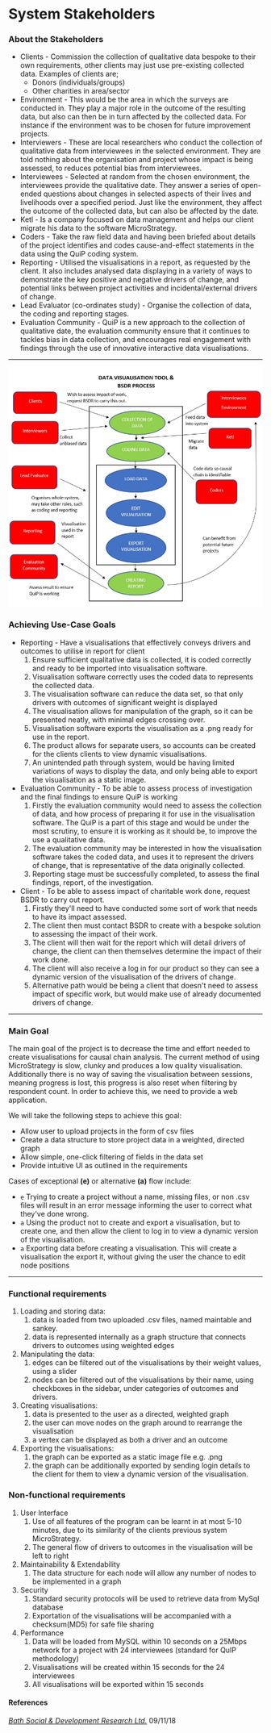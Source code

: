 ﻿System Stakeholders
===

### About the Stakeholders
- Clients - Commission the collection of qualitative data bespoke to their own requirements, other clients may just use pre-existing collected data. Examples of clients are;
    - Donors (individuals/groups)
    - Other charities in area/sector
- Environment - This would be the area in which the surveys are conducted in. They play a major role in the outcome of the resulting data, but also can then be in turn affected by the collected data. For instance if the environment was to be chosen for future improvement projects.
- Interviewers - These are local researchers who conduct the collection of qualitative data from interviewees in the selected environment. They are told nothing about the organisation and project whose impact is being assessed, to reduces potential bias from interviewees.
- Interviewees - Selected at random from the chosen environment, the interviewees provide the qualitative date. They answer a series of open-ended questions about changes in selected aspects of their lives and livelihoods over a specified period. Just like the environment, they affect the outcome of the collected data, but can also be affected by the date.
- Ketl - Is a company focused on data management and helps our client migrate his data to the software MicroStrategy.
- Coders - Take the raw field data and having been briefed about details of the project identifies and codes cause-and-effect statements in the data using the QuiP coding system.
- Reporting - Utilised the visualisations in a report, as requested by the client. It also includes analysed data displaying in a variety of ways to demonstrate the key positive and negative drivers of change, and potential links between project activities and incidental/external drivers of change.
- Lead Evaluator (co-ordinates study) - Organise the collection of data, the coding and reporting stages.
- Evaluation Community - QuiP is a new approach to the collection of qualitative date, the evaluation community ensure that it continues to tackles bias in data collection, and encourages real engagement with findings through the use of innovative interactive data visualisations.

---

![high-level use-case diagram](usecase.jpg)

### Achieving Use-Case Goals
- Reporting - Have a visualisations that effectively conveys drivers and outcomes to utilise in report for client
    1. Ensure sufficient qualitative data is collected, it is coded correctly and ready to be imported into visualisation software.
    1. Visualisation software correctly uses the coded data to represents the collected data.  
    1. The visualisation software can reduce the data set, so that only drivers with outcomes of significant weight is displayed
    1. The visualisation allows for manipulation of the graph, so it can be presented neatly, with minimal edges crossing over.
    1. Visualisation software exports the visualisation as a .png ready for use in the report.
    1. The product allows for separate users, so accounts can be created for the clients clients to view dynamic visualisations.
    1. An unintended path through system, would be having limited variations of ways to display the data, and only being able to export the visualisation as a static image.
- Evaluation Community - To be able to assess process of investigation and the final findings to ensure QuiP is working
    1. Firstly the evaluation community would need to assess the collection of data, and how process of preparing it for use in the visualisation software. The QuiP is a part of this 
    stage and would be under the most scrutiny, to ensure it is working as it should be, to improve the use a qualitative data.
    1. The evaluation community may be interested in how the visualisation software takes the coded data, and uses it to represent the drivers of change, that is representative of the data originally collected.
    1. Reporting stage must be successfully completed, to assess the final findings, report, of the investigation.
- Client - To be able to assess impact of charitable work done, request BSDR to carry out report.
    1. Firstly they'll need to have conducted some sort of work that needs to have its impact assessed.
    1. The client then must contact BSDR to create with a bespoke solution to assessing the impact of their work.
    1. The client will then wait for the report which will detail drivers of change, the client can then themselves determine the impact of their work done.
    1. The client will also receive a log in for our product so they can see a dynamic version of the visualisation of the drivers of change.
    1. Alternative path would be being a client that doesn't need to assess impact of specific work, but would make use of already documented drivers of change. 

-----

### Main Goal

The main goal of the project is to decrease the time and effort needed to create visualisations for causal chain analysis. The current method
of using MicroStrategy is slow, clunky and produces a low quality visualisation. Additionally there is no way of saving the visualisation between
sessions, meaning progress is lost, this progress is also reset when filtering by respondent count. 
In order to achieve this, we need to provide a web application.

We will take the following steps to achieve this goal:
- Allow user to upload projects in the form of csv files
- Create a data structure to store project data in a weighted, directed graph
- Allow simple, one-click filtering of fields in the data set
- Provide intuitive UI as outlined in the requirements

Cases of exceptional **(e)** or alternative **(a)** flow include:
- `e` Trying to create a project without a name, missing files, or non .csv files will result in an error message informing the user to correct what they've done wrong.
- `a` Using the product not to create and export a visualisation, but to create one, and then allow the client to log in to view a dynamic version of the visualisation.
- `a` Exporting data before creating a visualisation. This will create a visualisation the export it, without giving the user the chance to edit node positions

----

### Functional requirements
1. Loading and storing data:
    1. data is loaded from two uploaded .csv files, named maintable and sankey.
    1. data is represented internally as a graph structure that connects drivers to outcomes using weighted edges
1. Manipulating the data:
    1. edges can be filtered out of the visualisations by their weight values, using a slider
    1. nodes can be filtered out of the visualisations by their name, using checkboxes in the sidebar, under categories of outcomes and drivers.
1. Creating visualisations:
    1. data is presented to the user as a directed, weighted graph
    1. the user can move nodes on the graph around to rearrange the visualisation
    1. a vertex can be displayed as both a driver and an outcome
1. Exporting the visualisations:
    1. the graph can be exported as a static image file e.g. .png
    1. the graph can be additionally exported by sending login details to the client for them to view a dynamic version of the visualisation.

### Non-functional requirements
1. User Interface
    1. Use of all features of the program can be learnt in at most 5-10 minutes, due to its similarity of the clients previous system MicroStrategy.
    1. The general flow of drivers to outcomes in the visualisation will be left to right
1. Maintainability & Extendability
    1. The data structure for each node will allow any number of nodes to be implemented in a graph
1. Security
    1. Standard security protocols will be used to retrieve data from MySql database
    1. Exportation of the visualisations will be accompanied with a checksum(MD5) for safe file sharing
1. Performance
    1. Data will be loaded from MySQL within 10 seconds on a 25Mbps network for a project with 24 interviewees (standard for QuIP methodology)
    1. Visualisations will be created within 15 seconds for the 24 interviewees
    1. All visualisations will be exported within 15 seconds


#### References

[_Bath Social & Development Research Ltd._](http://bathsdr.org/) 09/11/18
